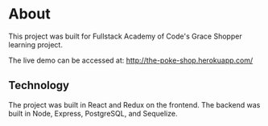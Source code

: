 # About
This project was built for Fullstack Academy of Code's Grace Shopper learning project. 

The live demo can be accessed at: http://the-poke-shop.herokuapp.com/

## Technology
The project was built in React and Redux on the frontend. The backend was built in Node, Express, PostgreSQL, and Sequelize. 
